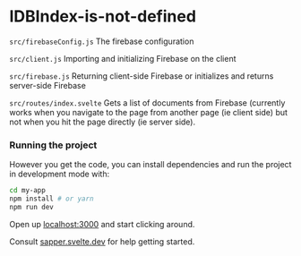 # IDBIndex-is-not-defined

`src/firebaseConfig.js` 
The firebase configuration

`src/client.js` 
Importing and initializing Firebase on the client

`src/firebase.js` 
Returning client-side Firebase or initializes and returns server-side Firebase

`src/routes/index.svelte` 
Gets a list of documents from Firebase (currently works when you navigate to the page from another page (ie client side) but not when you hit the page directly (ie server side).

### Running the project

However you get the code, you can install dependencies and run the project in development mode with:

```bash
cd my-app
npm install # or yarn
npm run dev
```

Open up [localhost:3000](http://localhost:3000) and start clicking around.

Consult [sapper.svelte.dev](https://sapper.svelte.dev) for help getting started.

